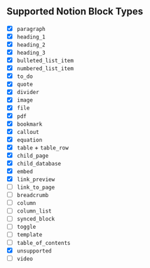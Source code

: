 ## Supported Notion Block Types
- [x] `paragraph`
- [x] `heading_1`
- [x] `heading_2`
- [x] `heading_3`
- [x] `bulleted_list_item`
- [x] `numbered_list_item`
- [x] `to_do`
- [x] `quote`
- [x] `divider`
- [x] `image`
- [x] `file`
- [x] `pdf`
- [x] `bookmark`
- [x] `callout`
- [x] `equation`
- [x] `table` + `table_row`
- [x] `child_page`
- [x] `child_database`
- [x] `embed`
- [x] `link_preview`
- [ ] `link_to_page` 
- [ ] `breadcrumb`
- [ ] `column`
- [ ] `column_list`
- [ ] `synced_block`
- [ ] `toggle`
- [ ] `template`
- [ ] `table_of_contents`
- [x] `unsupported`
- [ ] `video`
